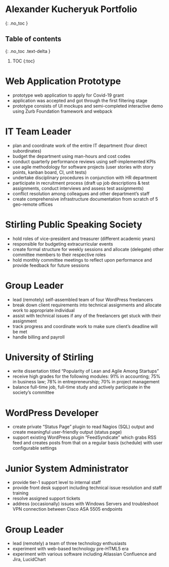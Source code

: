 # Alexander Kucheryuk Portfolio
{: .no_toc }

## Table of contents
{: .no_toc .text-delta }

1. TOC
{:toc}

# Web Application Prototype

- prototype web application to apply for Covid-19 grant
- application was accepted and got through the first filtering stage
- prototype consists of UI mockups and semi-completed interactive demo using Zurb Foundation framework and webpack

# IT Team Leader

- plan and coordinate work of the entire IT department (four direct subordinates)
- budget the department using man-hours and cost codes
- conduct quarterly performance reviews using self-implemented KPIs
- use agile methodology for software projects (user stories with story points, kanban board, CI, unit tests)
- undertake disciplinary procedures in conjunction with HR department
- participate in recruitment process (draft up job descriptions & test assignments, conduct interviews and assess test assignments)
- conflict resolution among colleagues and other department’s staff
- create comprehensive infrastructure documentation from scratch of 5 geo-remote offices

# Stirling Public Speaking Society

- hold roles of vice-president and treasurer (different academic years)
- responsible for budgeting extracurricular events
- create formal structure for weekly sessions and allocate (delegate) other committee members to their respective roles
- hold monthly committee meetings to reflect upon performance and provide feedback for future sessions

# Group Leader

- lead (remotely) self-assembled team of four WordPress freelancers
- break down client requirements into technical assignments and allocate work to appropriate individual
- assist with technical issues if any of the freelancers get stuck with their assignment
- track progress and coordinate work to make sure client’s deadline will be met
- handle billing and payroll

# University of Stirling

- write dissertation titled “Popularity of Lean and Agile Among Startups”
- receive high grades for the following modules: 91% in accounting; 75% in business law; 78% in entrepreneurship; 70% in project management
- balance full-time job, full-time study and actively participate in the society’s committee

# WordPress Developer

- create private “Status Page” plugin to read Nagios (SQL) output and create meaningful user-friendly output (status page)
- support existing WordPress plugin “FeedSyndicate” which grabs RSS feed and creates posts from that on a regular basis (schedule) with user configurable settings

# Junior System Administrator

- provide tier-1 support level to internal staff
- provide front desk support including technical issue resolution and staff training
- resolve assigned support tickets
- address (occasionally) issues with Windows Servers and troubleshoot VPN connection between Cisco ASA 5505 endpoints

# Group Leader

- lead (remotely) a team of three technology enthusiasts
- experiment with web-based technology pre-HTML5 era
- experiment with various software including Atlassian Confluence and Jira, LucidChart
